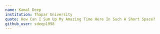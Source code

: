 ```yaml
---
name: Kamal Deep
institution: Thapar University
quote: How Can I Sum Up My Amazing Time Here In Such A Short Space?
github_user: sdeep1998
---
```

